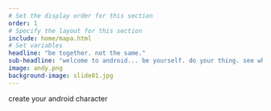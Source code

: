 ```yaml
---
# Set the display order for this section
order: 1
# Specify the layout for this section
include: home/mapa.html
# Set variables
headline: "be together. not the same."
sub-headline: "welcome to android... be yourself. do your thing. see what's going on."
image: andy.png
background-image: slide01.jpg
---
```

create your android character
